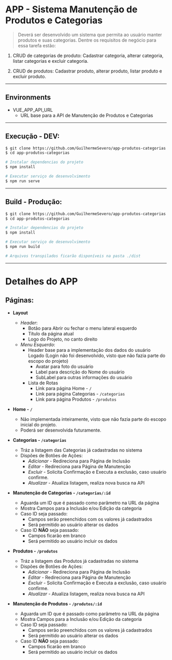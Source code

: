 # APP - Sistema Manutenção de Produtos e Categorias
> Deverá ser desenvolvido um sistema que permita ao usuário manter produtos e suas categorias. Dentre os requisitos de negócio para essa tarefa estão:

1. CRUD de categorias de produto: Cadastrar categoria, alterar categoria, listar categorias e excluir categoria.

2. CRUD de produtos: Cadastrar produto, alterar produto, listar produto e excluir produto.

---

## Environments

- VUE_APP_API_URL
  - URL base para a API de Manutenção de Produtos e Categorias


---
## Execução - DEV:
```sh
$ git clone https://github.com/GuilhermeSevero/app-produtos-categorias.git
$ cd app-produtos-categorias

# Instalar dependencias do projeto
$ npm install

# Executar serviço de desenvolvimento
$ npm run serve
```

---
## Build - Produção:
```sh
$ git clone https://github.com/GuilhermeSevero/app-produtos-categorias.git
$ cd app-produtos-categorias

# Instalar dependencias do projeto
$ npm install

# Executar serviço de desenvolvimento
$ npm run build

# Arquivos transpilados ficarão disponíveis na pasta ./dist
```

---

# Detalhes do APP

## Páginas:

- **Layout**
  - *Header*:
    - Botão para Abrir ou fechar o menu lateral esquerdo
    - Título da página atual
    - Logo do Projeto, no canto direito
  - *Menu Esquerdo*:
    - Header base para a implementação dos dados do usuário Logado (Login não foi desenvolvido, visto que não fazia parte do escopo do projeto)
      - Avatar para foto do usuário
      - Label para descrição do Nome do usuário
      - SubLabel para outras informações do usuário
    - Lista de Rotas
      - Link para página Home - `/`
      - Link para página Categorias - `/categorias`
      - Link para página Produtos - `/produtos`

- **Home - `/`**
  - Não implementada inteiramente, visto que não fazia parte do escopo inicial do projeto.
  - Poderá ser desenvolvida futuramente.

- **Categorias - `/categorias`**
  - Tráz a listagem das Categorias já cadastradas no sistema
  - Dispões de Botões de Ações:
    - *Adicionar* - Redireciona para Página de Inclusão
    - *Editar* - Redireciona para Página de Manutenção
    - *Excluir* - Solicita Confirmação e Executa a exclusão, caso usuário confirme.
    - *Atualizar* - Atualiza listagem, realiza nova busca na API

- **Manutenção de Categorias - `/categorias/:id`**
  - Aguarda um ID que é passado como parâmetro na URL da página
  - Mostra Campos para a Inclusão e/ou Edição da categoria
  - Caso ID seja passado:
    - Campos serão preenchidos com os valores já cadastrados
    - Será permitido ao usuário alterar os dados
  - Caso ID **NÃO** seja passado:
    - Campos ficarão em branco
    - Será permitido ao usuário incluir os dados

- **Produtos - `/produtos`**
  - Tráz a listagem das Produtos já cadastradas no sistema
  - Dispões de Botões de Ações:
    - *Adicionar* - Redireciona para Página de Inclusão
    - *Editar* - Redireciona para Página de Manutenção
    - *Excluir* - Solicita Confirmação e Executa a exclusão, caso usuário confirme.
    - *Atualizar* - Atualiza listagem, realiza nova busca na API

- **Manutenção de Produtos - `/produtos/:id`**
  - Aguarda um ID que é passado como parâmetro na URL da página
  - Mostra Campos para a Inclusão e/ou Edição da categoria
  - Caso ID seja passado:
    - Campos serão preenchidos com os valores já cadastrados
    - Será permitido ao usuário alterar os dados
  - Caso ID **NÃO** seja passado:
    - Campos ficarão em branco
    - Será permitido ao usuário incluir os dados
